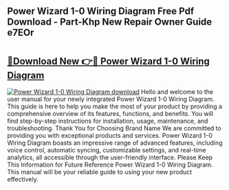 ## Power Wizard 1-0 Wiring Diagram Free Pdf Download - Part-Khp New Repair Owner Guide e7EOr

# <h2><a href="http://dfkg0jl.blite.top/?on=Power+Wizard+1-0+Wiring+Diagram">🔗Download New 👉🔴 Power Wizard 1-0 Wiring Diagram</a></h2>

[![Power Wizard 1-0 Wiring Diagram download](https://i.imgur.com/lujVjoI.png)](http://dfkg0jl.blite.top/?on=Power+Wizard+1-0+Wiring+Diagram)
Hello and welcome to the user manual for your newly integrated Power Wizard 1-0 Wiring Diagram. This guide is here to help you make the most of your product by providing a comprehensive overview of its features, functions, and benefits. You will find step-by-step instructions for installation, usage, maintenance, and troubleshooting. Thank You for Choosing Brand Name We are committed to providing you with exceptional products and services. Power Wizard 1-0 Wiring Diagram boasts an impressive range of advanced features, including voice control, automatic syncing, customizable settings, and real-time analytics, all accessible through the user-friendly interface. Please Keep This Information for Future Reference Power Wizard 1-0 Wiring Diagram. This manual will be your reliable guide to using your new product effectively.
